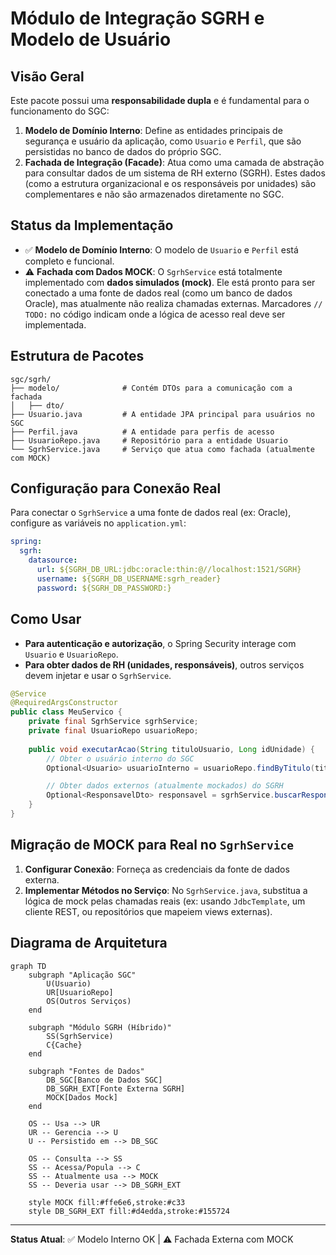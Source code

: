 # Módulo de Integração SGRH e Modelo de Usuário

## Visão Geral
Este pacote possui uma **responsabilidade dupla** e é fundamental para o funcionamento do SGC:

1.  **Modelo de Domínio Interno**: Define as entidades principais de segurança e usuário da aplicação, como `Usuario` e `Perfil`, que são persistidas no banco de dados do próprio SGC.
2.  **Fachada de Integração (Facade)**: Atua como uma camada de abstração para consultar dados de um sistema de RH externo (SGRH). Estes dados (como a estrutura organizacional e os responsáveis por unidades) são complementares e não são armazenados diretamente no SGC.

## Status da Implementação
- ✅ **Modelo de Domínio Interno**: O modelo de `Usuario` e `Perfil` está completo e funcional.
- ⚠️ **Fachada com Dados MOCK**: O `SgrhService` está totalmente implementado com **dados simulados (mock)**. Ele está pronto para ser conectado a uma fonte de dados real (como um banco de dados Oracle), mas atualmente não realiza chamadas externas. Marcadores `// TODO:` no código indicam onde a lógica de acesso real deve ser implementada.

## Estrutura de Pacotes
```
sgc/sgrh/
├── modelo/              # Contém DTOs para a comunicação com a fachada
│   ├── dto/
├── Usuario.java         # A entidade JPA principal para usuários no SGC
├── Perfil.java          # A entidade para perfis de acesso
├── UsuarioRepo.java     # Repositório para a entidade Usuario
└── SgrhService.java     # Serviço que atua como fachada (atualmente com MOCK)
```

## Configuração para Conexão Real
Para conectar o `SgrhService` a uma fonte de dados real (ex: Oracle), configure as variáveis no `application.yml`:
```yaml
spring:
  sgrh:
    datasource:
      url: ${SGRH_DB_URL:jdbc:oracle:thin:@//localhost:1521/SGRH}
      username: ${SGRH_DB_USERNAME:sgrh_reader}
      password: ${SGRH_DB_PASSWORD:}
```

## Como Usar
- **Para autenticação e autorização**, o Spring Security interage com `Usuario` e `UsuarioRepo`.
- **Para obter dados de RH (unidades, responsáveis)**, outros serviços devem injetar e usar o `SgrhService`.

```java
@Service
@RequiredArgsConstructor
public class MeuServico {
    private final SgrhService sgrhService;
    private final UsuarioRepo usuarioRepo;
    
    public void executarAcao(String tituloUsuario, Long idUnidade) {
        // Obter o usuário interno do SGC
        Optional<Usuario> usuarioInterno = usuarioRepo.findByTitulo(tituloUsuario);

        // Obter dados externos (atualmente mockados) do SGRH
        Optional<ResponsavelDto> responsavel = sgrhService.buscarResponsavelUnidade(idUnidade);
    }
}
```

## Migração de MOCK para Real no `SgrhService`
1.  **Configurar Conexão**: Forneça as credenciais da fonte de dados externa.
2.  **Implementar Métodos no Serviço**: No `SgrhService.java`, substitua a lógica de mock pelas chamadas reais (ex: usando `JdbcTemplate`, um cliente REST, ou repositórios que mapeiem views externas).

## Diagrama de Arquitetura
```mermaid
graph TD
    subgraph "Aplicação SGC"
        U(Usuario)
        UR[UsuarioRepo]
        OS(Outros Serviços)
    end

    subgraph "Módulo SGRH (Híbrido)"
        SS(SgrhService)
        C{Cache}
    end

    subgraph "Fontes de Dados"
        DB_SGC[Banco de Dados SGC]
        DB_SGRH_EXT[Fonte Externa SGRH]
        MOCK[Dados Mock]
    end

    OS -- Usa --> UR
    UR -- Gerencia --> U
    U -- Persistido em --> DB_SGC

    OS -- Consulta --> SS
    SS -- Acessa/Popula --> C
    SS -- Atualmente usa --> MOCK
    SS -- Deveria usar --> DB_SGRH_EXT

    style MOCK fill:#ffe6e6,stroke:#c33
    style DB_SGRH_EXT fill:#d4edda,stroke:#155724
```

---
**Status Atual**: ✅ Modelo Interno OK | ⚠️ Fachada Externa com MOCK